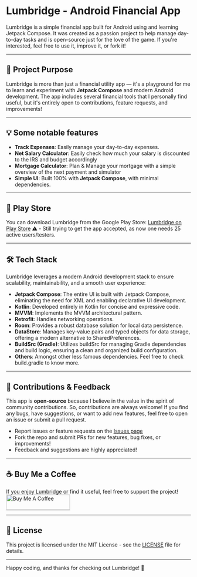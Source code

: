 # Lumbridge - Android Financial App

Lumbridge is a simple financial app built for Android using and learning Jetpack Compose. It was created as a passion project to help manage day-to-day tasks and is open-source just for the love of the game. If you're interested, feel free to use it, improve it, or fork it!

---

## 🎯 Project Purpose

Lumbridge is more than just a financial utility app — it's a playground for me to learn and experiment with **Jetpack Compose** and modern Android development. The app includes several financial tools that I personally find useful, but it's entirely open to contributions, feature requests, and improvements!

---

## 💡 Some notable features

- **Track Expenses**: Easily manage your day-to-day expenses.
- **Net Salary Calculator**: Easily check how much your salary is discounted to the IRS and budget accordingly
- **Mortgage Calculator**: Plan & Manage your mortgage with a simple overview of the next payment and simulator
- **Simple UI**: Built 100% with **Jetpack Compose**, with minimal dependencies.

---

## 📱 Play Store

You can download Lumbridge from the Google Play Store: [Lumbridge on Play Store](#)  ⚠️ - Still trying to get the app accepted, as now one needs 25 active users/testers.

---

## 🛠️ Tech Stack

Lumbridge leverages a modern Android development stack to ensure scalability, maintainability, and a smooth user experience:

- **Jetpack Compose**: The entire UI is built with Jetpack Compose, eliminating the need for XML and enabling declarative UI development.
- **Kotlin**: Developed entirely in Kotlin for concise and expressive code.
- **MVVM**: Implements the MVVM architectural pattern.
- **Retrofit**: Handles networking operations.
- **Room**: Provides a robust database solution for local data persistence.
- **DataStore**: Manages key-value pairs and typed objects for data storage, offering a modern alternative to SharedPreferences.
- **BuildSrc (Gradle)**: Utilizes buildSrc for managing Gradle dependencies and build logic, ensuring a clean and organized build configuration.
- **Others**: Amongst other less famous dependencies. Feel free to check build.gradle to know more.

---

## 🙌 Contributions & Feedback

This app is **open-source** because I believe in the value in the spirit of community contributions. So, contributions are always welcome! If you find any bugs, have suggestions, or want to add new features, feel free to open an issue or submit a pull request.

- Report issues or feature requests on the [Issues page](https://github.com/yourusername/lumbridge/issues)
- Fork the repo and submit PRs for new features, bug fixes, or improvements!
- Feedback and suggestions are highly appreciated!

---

## ☕ Buy Me a Coffee

If you enjoy Lumbridge or find it useful, feel free to support the project!  
<a href="https://www.buymeacoffee.com/ruialmeida51" target="_blank"><img src="https://www.buymeacoffee.com/assets/img/custom_images/orange_img.png" alt="Buy Me A Coffee" style="height: 41px !important;width: 174px !important;box-shadow: 0px 3px 2px 0px rgba(190, 190, 190, 0.5) !important;-webkit-box-shadow: 0px 3px 2px 0px rgba(190, 190, 190, 0.5) !important;" ></a>

---

## 📝 License

This project is licensed under the MIT License - see the [LICENSE](LICENSE) file for details.

---

Happy coding, and thanks for checking out Lumbridge! 🎉
